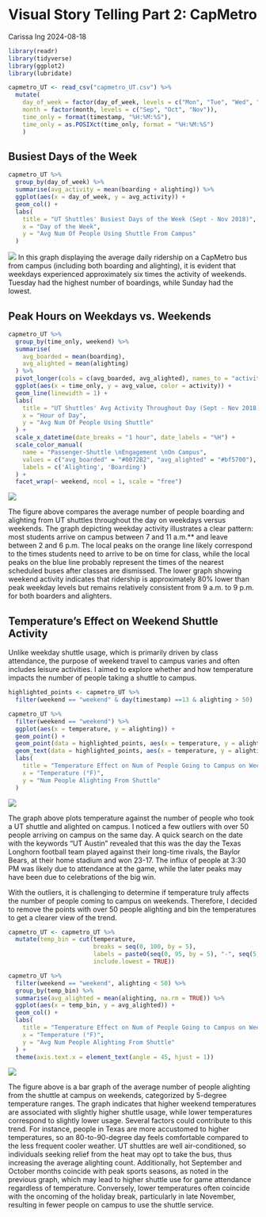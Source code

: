 Visual Story Telling Part 2: CapMetro
================
Carissa Ing
2024-08-18

``` r
library(readr)
library(tidyverse)
library(ggplot2)
library(lubridate)
```

``` r
capmetro_UT <- read_csv("capmetro_UT.csv") %>% 
  mutate(
    day_of_week = factor(day_of_week, levels = c("Mon", "Tue", "Wed", "Thu", "Fri", "Sat", "Sun")),
    month = factor(month, levels = c("Sep", "Oct", "Nov")),
    time_only = format(timestamp, "%H:%M:%S"),
    time_only = as.POSIXct(time_only, format = "%H:%M:%S")
    )
```

## Busiest Days of the Week

``` r
capmetro_UT %>% 
  group_by(day_of_week) %>% 
  summarise(avg_activity = mean(boarding + alighting)) %>% 
  ggplot(aes(x = day_of_week, y = avg_activity)) +
  geom_col() +
  labs(
    title = "UT Shuttles' Busiest Days of the Week (Sept - Nov 2018)",
    x = "Day of the Week",
    y = "Avg Num Of People Using Shuttle From Campus"
  )
```

![](Visual-Story-Telling-Pt2-CapMetro_files/figure-gfm/unnamed-chunk-3-1.png)<!-- -->
In this graph displaying the average daily ridership on a CapMetro bus
from campus (including both boarding and alighting), it is evident that
weekdays experienced approximately six times the activity of weekends.
Tuesday had the highest number of boardings, while Sunday had the
lowest.

## Peak Hours on Weekdays vs. Weekends

``` r
capmetro_UT %>% 
  group_by(time_only, weekend) %>% 
  summarise(
    avg_boarded = mean(boarding),
    avg_alighted = mean(alighting)
  ) %>% 
  pivot_longer(cols = c(avg_boarded, avg_alighted), names_to = "activity", values_to = "avg_value") %>%
  ggplot(aes(x = time_only, y = avg_value, color = activity)) +
  geom_line(linewidth = 1) +
  labs(
    title = "UT Shuttles' Avg Activity Throughout Day (Sept - Nov 2018)",
    x = "Hour of Day",
    y = "Avg Num Of People Using Shuttle"
  ) +
  scale_x_datetime(date_breaks = "1 hour", date_labels = "%H") +
  scale_color_manual(
    name = "Passenger-Shuttle \nEngagement \nOn Campus", 
    values = c("avg_boarded" = "#0072B2", "avg_alighted" = "#bf5700"),
    labels = c('Alighting', 'Boarding')
  ) +
  facet_wrap(~ weekend, ncol = 1, scale = "free")
```

![](Visual-Story-Telling-Pt2-CapMetro_files/figure-gfm/unnamed-chunk-4-1.png)<!-- -->

The figure above compares the average number of people boarding and
alighting from UT shuttles throughout the day on weekdays versus
weekends. The graph depicting weekday activity illustrates a clear
pattern: most students arrive on campus between 7 and 11 a.m.\*\* and
leave between 2 and 6 p.m. The local peaks on the orange line likely
correspond to the times students need to arrive to be on time for class,
while the local peaks on the blue line probably represent the times of
the nearest scheduled buses after classes are dismissed. The lower graph
showing weekend activity indicates that ridership is approximately 80%
lower than peak weekday levels but remains relatively consistent from 9
a.m. to 9 p.m. for both boarders and alighters.

## Temperature’s Effect on Weekend Shuttle Activity

Unlike weekday shuttle usage, which is primarily driven by class
attendance, the purpose of weekend travel to campus varies and often
includes leisure activities. I aimed to explore whether and how
temperature impacts the number of people taking a shuttle to campus.

``` r
highlighted_points <- capmetro_UT %>% 
  filter(weekend == "weekend" & day(timestamp) ==13 & alighting > 50) 

capmetro_UT %>% 
  filter(weekend == "weekend") %>% 
  ggplot(aes(x = temperature, y = alighting)) +
  geom_point() +
  geom_point(data = highlighted_points, aes(x = temperature, y = alighting), color = "red", size = 3) +
  geom_text(data = highlighted_points, aes(x = temperature, y = alighting, label = format(timestamp, "%m/%d %I:%M%p")), vjust = 1, hjust = 1) +
  labs(
    title = "Temperature Effect on Num of People Going to Campus on Weekends (Sept - Nov 2018)",
    x = "Temperature (°F)",
    y = "Num People Alighting From Shuttle"
  )
```

![](Visual-Story-Telling-Pt2-CapMetro_files/figure-gfm/unnamed-chunk-5-1.png)<!-- -->

The graph above plots temperature against the number of people who took
a UT shuttle and alighted on campus. I noticed a few outliers with over
50 people arriving on campus on the same day. A quick search on the date
with the keywords “UT Austin” revealed that this was the day the Texas
Longhorn football team played against their long-time rivals, the Baylor
Bears, at their home stadium and won 23-17. The influx of people at 3:30
PM was likely due to attendance at the game, while the later peaks may
have been due to celebrations of the big win.

With the outliers, it is challenging to determine if temperature truly
affects the number of people coming to campus on weekends. Therefore, I
decided to remove the points with over 50 people alighting and bin the
temperatures to get a clearer view of the trend.

``` r
capmetro_UT <- capmetro_UT %>%
  mutate(temp_bin = cut(temperature,
                        breaks = seq(0, 100, by = 5),
                        labels = paste0(seq(0, 95, by = 5), "-", seq(5, 100, by = 5)),
                        include.lowest = TRUE))

capmetro_UT %>% 
  filter(weekend == "weekend", alighting < 50) %>% 
  group_by(temp_bin) %>%
  summarise(avg_alighted = mean(alighting, na.rm = TRUE)) %>% 
  ggplot(aes(x = temp_bin, y = avg_alighted)) +
  geom_col() +
  labs(
    title = "Temperature Effect on Num of People Going to Campus on Weekends (Sept - Nov 2018)",
    x = "Temperature (°F)",
    y = "Avg Num People Alighting From Shuttle"
  ) +
  theme(axis.text.x = element_text(angle = 45, hjust = 1))
```

![](Visual-Story-Telling-Pt2-CapMetro_files/figure-gfm/unnamed-chunk-6-1.png)<!-- -->

The figure above is a bar graph of the average number of people
alighting from the shuttle at campus on weekends, categorized by
5-degree temperature ranges. The graph indicates that higher weekend
temperatures are associated with slightly higher shuttle usage, while
lower temperatures correspond to slightly lower usage. Several factors
could contribute to this trend. For instance, people in Texas are more
accustomed to higher temperatures, so an 80-to-90-degree day feels
comfortable compared to the less frequent cooler weather. UT shuttles
are well air-conditioned, so individuals seeking relief from the heat
may opt to take the bus, thus increasing the average alighting count.
Additionally, hot September and October months coincide with peak sports
seasons, as noted in the previous graph, which may lead to higher
shuttle use for game attendance regardless of temperature. Conversely,
lower temperatures often coincide with the oncoming of the holiday
break, particularly in late November, resulting in fewer people on
campus to use the shuttle service.
